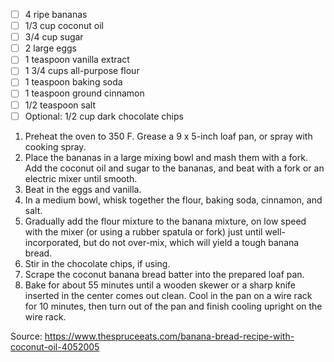 - [ ] 4 ripe bananas
- [ ] 1/3 cup coconut oil
- [ ] 3/4 cup sugar
- [ ] 2 large eggs
- [ ] 1 teaspoon vanilla extract
- [ ] 1 3/4 cups all-purpose flour
- [ ] 1 teaspoon baking soda
- [ ] 1 teaspoon ground  cinnamon
- [ ] 1/2 teaspoon salt
- [ ] Optional: 1/2 cup dark chocolate chips

1. Preheat the oven to 350 F. Grease a 9 x 5-inch loaf pan, or spray with cooking spray.
2. Place the bananas in a large mixing bowl and mash them with a fork. Add the coconut oil and sugar to the bananas, and beat with a fork or an electric mixer until smooth.
3. Beat in the eggs and vanilla.
4. In a medium bowl, whisk together the flour, baking soda, cinnamon, and salt.
5. Gradually add the flour mixture to the banana mixture, on low speed with the mixer (or using a rubber spatula or fork) just until well-incorporated, but do not over-mix, which will yield a tough banana bread.
6. Stir in the chocolate chips, if using.
7. Scrape the coconut banana bread batter into the prepared loaf pan.
8. Bake for about 55 minutes until a wooden skewer or a sharp knife inserted in the center comes out clean. Cool in the pan on a wire rack for 10 minutes, then turn out of the pan and finish cooling upright on the wire rack.

Source: https://www.thespruceeats.com/banana-bread-recipe-with-coconut-oil-4052005